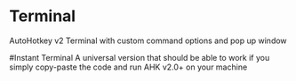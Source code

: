 # Terminal
AutoHotkey v2 Terminal with custom command options and pop up window

#Instant Terminal
A universal version that should be able to work if you simply copy-paste the code and run AHK v2.0+ on your machine 
